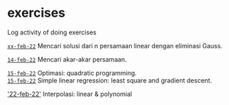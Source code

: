 # exercises
Log activity of doing exercises

[`xx-feb-22`](pers_linear) Mencari solusi dari n persamaan linear dengan eliminasi Gauss.

[`14-feb-22`](root) Mencari akar-akar persamaan.

[`15-feb-22`](quad_prog) Optimasi: quadratic programming.\
[`15-feb-22`](slr) Simple linear regression: least square and gradient descent.

['22-feb-22'](interpolasi) Interpolasi: linear & polynomial